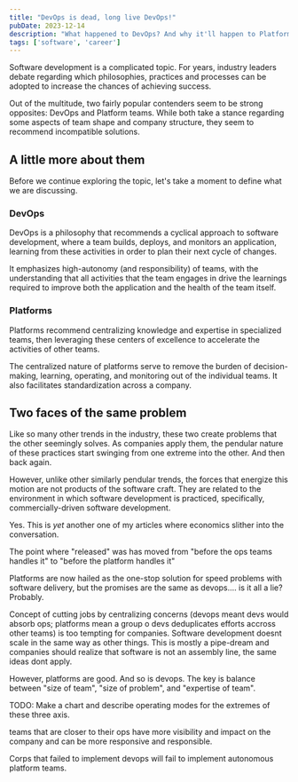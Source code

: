 ```yaml
---
title: "DevOps is dead, long live DevOps!"
pubDate: 2023-12-14
description: "What happened to DevOps? And why it'll happen to Platforms too."
tags: ['software', 'career']
---
```


Software development is a complicated topic. For years, industry leaders debate regarding which philosophies, practices and processes can be adopted to increase the chances of achieving success.

Out of the multitude, two fairly popular contenders seem to be strong opposites: DevOps and Platform teams. While both take a stance regarding some aspects of team shape and company structure, they seem to recommend incompatible solutions.

## A little more about them

Before we continue exploring the topic, let's take a moment to define what we are discussing.

### DevOps

DevOps is a philosophy that recommends a cyclical approach to software development, where a team builds, deploys, and monitors an application, learning from these activities in order to plan their next cycle of changes.

It emphasizes high-autonomy (and responsibility) of teams, with the understanding that all activities that the team engages in drive the learnings required to improve both the application and the health of the team itself.

### Platforms

Platforms recommend centralizing knowledge and expertise in specialized teams, then leveraging these centers of excellence to accelerate the activities of other teams.

The centralized nature of platforms serve to remove the burden of decision-making, learning, operating, and monitoring out of the individual teams. It also facilitates standardization across a company.

## Two faces of the same problem

Like so many other trends in the industry, these two create problems that the other seemingly solves. As companies apply them, the pendular nature of these practices start swinging from one extreme into the other. And then back again.

However, unlike other similarly pendular trends, the forces that energize this motion are not products of the software craft. They are related to the environment in which software development is practiced, specifically, commercially-driven software development.

Yes. This is *yet* another one of my articles where economics slither into the conversation.


The point where "released" was has moved from "before the ops teams handles it" to "before the platform handles it"

Platforms are now hailed as the one-stop solution for speed problems with software delivery, but the promises are the same as devops.... is it all a lie? Probably.

Concept of cutting jobs by centralizing concerns (devops meant devs would absorb ops; platforms mean a group o devs deduplicates efforts accross other teams) is too tempting for companies. Software development doesnt scale in the same way as other things.
This is mostly a pipe-dream and companies should realize that software is not an assembly line, the same ideas dont apply.

However, platforms are good. And so is devops. The key is balance between "size of team", "size of problem", and "expertise of team".

TODO: Make a chart and describe operating modes for the extremes of these three axis.

teams that are closer to their ops have more visibility and impact on the company and can be more responsive and responsible.

Corps that failed to implement devops will fail to implement autonomous platform teams.
